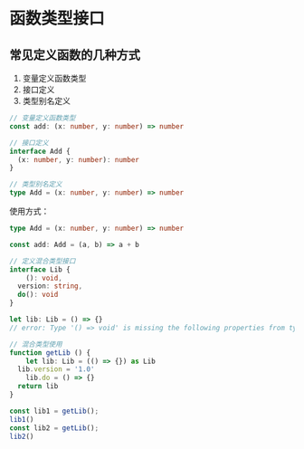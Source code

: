 # 函数类型接口

## 常见定义函数的几种方式

1. 变量定义函数类型
2. 接口定义
3. 类型别名定义

```typescript
// 变量定义函数类型
const add: (x: number, y: number) => number

// 接口定义
interface Add {
  (x: number, y: number): number
}

// 类型别名定义 
type Add = (x: number, y: number) => number
```

使用方式：

```typescript
type Add = (x: number, y: number) => number

const add: Add = (a, b) => a + b
```

```typescript
// 定义混合类型接口
interface Lib {
	(): void,
  version: string,
  do(): void
}

let lib: Lib = () => {}
// error: Type '() => void' is missing the following properties from type 'Lib': version, do

// 混合类型使用
function getLib () {
	let lib: Lib = (() => {}) as Lib
  lib.version = '1.0'
	lib.do = () => {}
  return lib
}

const lib1 = getLib();
lib1()
const lib2 = getLib();
lib2()

```

